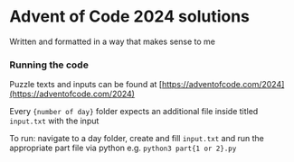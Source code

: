 # Advent of Code 2024 solutions
Written and formatted in a way that makes sense to me

### Running the code
Puzzle texts and inputs can be found at [https://adventofcode.com/2024](https://adventofcode.com/2024)

Every `{number of day}` folder expects an additional file inside titled `input.txt` with the input

To run: navigate to a day folder, create and fill `input.txt` and run the appropriate part file via python e.g. `python3 part{1 or 2}.py`
